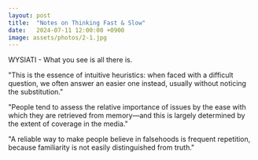 ```yaml
---
layout: post
title:  "Notes on Thinking Fast & Slow"
date:   2024-07-11 12:00:00 +0900
image: assets/photos/2-1.jpg
---
```



WYSIATI - What you see is all there is.

"This is the essence of intuitive heuristics: when faced with a difficult question, we often answer an easier one instead, usually without noticing the substitution."

"People tend to assess the relative importance of issues by the ease with which they are retrieved from memory—and this is largely determined by the extent of coverage in the media."

"A reliable way to make people believe in falsehoods is frequent repetition, because familiarity is not easily distinguished from truth."